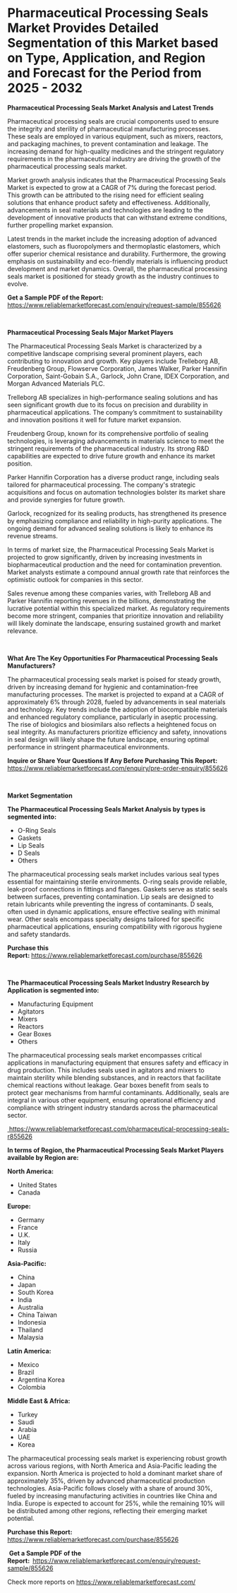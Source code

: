 <p><h1>Pharmaceutical Processing Seals Market Provides Detailed Segmentation of this Market based on Type, Application, and Region and Forecast for the Period from 2025 - 2032</h1></p><p><strong>Pharmaceutical Processing Seals Market Analysis and Latest Trends</strong></p>
<p><p>Pharmaceutical processing seals are crucial components used to ensure the integrity and sterility of pharmaceutical manufacturing processes. These seals are employed in various equipment, such as mixers, reactors, and packaging machines, to prevent contamination and leakage. The increasing demand for high-quality medicines and the stringent regulatory requirements in the pharmaceutical industry are driving the growth of the pharmaceutical processing seals market.</p><p>Market growth analysis indicates that the Pharmaceutical Processing Seals Market is expected to grow at a CAGR of 7% during the forecast period. This growth can be attributed to the rising need for efficient sealing solutions that enhance product safety and effectiveness. Additionally, advancements in seal materials and technologies are leading to the development of innovative products that can withstand extreme conditions, further propelling market expansion.</p><p>Latest trends in the market include the increasing adoption of advanced elastomers, such as fluoropolymers and thermoplastic elastomers, which offer superior chemical resistance and durability. Furthermore, the growing emphasis on sustainability and eco-friendly materials is influencing product development and market dynamics. Overall, the pharmaceutical processing seals market is positioned for steady growth as the industry continues to evolve.</p></p>
<p><strong>Get a Sample PDF of the Report:&nbsp;</strong> <a href="https://www.reliablemarketforecast.com/enquiry/request-sample/855626?utm_campaign=2876&utm_medium=2&utm_source=Github&utm_content=ia&utm_term=09042025&utm_id=pharmaceutical-processing-seals">https://www.reliablemarketforecast.com/enquiry/request-sample/855626</a></p>
<p>&nbsp;</p>
<p><strong>Pharmaceutical Processing Seals Major Market Players</strong></p>
<p><p>The Pharmaceutical Processing Seals Market is characterized by a competitive landscape comprising several prominent players, each contributing to innovation and growth. Key players include Trelleborg AB, Freudenberg Group, Flowserve Corporation, James Walker, Parker Hannifin Corporation, Saint-Gobain S.A., Garlock, John Crane, IDEX Corporation, and Morgan Advanced Materials PLC.</p><p>Trelleborg AB specializes in high-performance sealing solutions and has seen significant growth due to its focus on precision and durability in pharmaceutical applications. The company’s commitment to sustainability and innovation positions it well for future market expansion.</p><p>Freudenberg Group, known for its comprehensive portfolio of sealing technologies, is leveraging advancements in materials science to meet the stringent requirements of the pharmaceutical industry. Its strong R&D capabilities are expected to drive future growth and enhance its market position.</p><p>Parker Hannifin Corporation has a diverse product range, including seals tailored for pharmaceutical processing. The company's strategic acquisitions and focus on automation technologies bolster its market share and provide synergies for future growth.</p><p>Garlock, recognized for its sealing products, has strengthened its presence by emphasizing compliance and reliability in high-purity applications. The ongoing demand for advanced sealing solutions is likely to enhance its revenue streams.</p><p>In terms of market size, the Pharmaceutical Processing Seals Market is projected to grow significantly, driven by increasing investments in biopharmaceutical production and the need for contamination prevention. Market analysts estimate a compound annual growth rate that reinforces the optimistic outlook for companies in this sector.</p><p>Sales revenue among these companies varies, with Trelleborg AB and Parker Hannifin reporting revenues in the billions, demonstrating the lucrative potential within this specialized market. As regulatory requirements become more stringent, companies that prioritize innovation and reliability will likely dominate the landscape, ensuring sustained growth and market relevance.</p></p>
<p>&nbsp;</p>
<p><strong>What Are The Key Opportunities For Pharmaceutical Processing Seals Manufacturers?</strong></p>
<p><p>The pharmaceutical processing seals market is poised for steady growth, driven by increasing demand for hygienic and contamination-free manufacturing processes. The market is projected to expand at a CAGR of approximately 6% through 2028, fueled by advancements in seal materials and technology. Key trends include the adoption of biocompatible materials and enhanced regulatory compliance, particularly in aseptic processing. The rise of biologics and biosimilars also reflects a heightened focus on seal integrity. As manufacturers prioritize efficiency and safety, innovations in seal design will likely shape the future landscape, ensuring optimal performance in stringent pharmaceutical environments.</p></p>
<p><strong>Inquire or Share Your Questions If Any Before Purchasing This Report:</strong> <a href="https://www.reliablemarketforecast.com/enquiry/pre-order-enquiry/855626?utm_campaign=2876&utm_medium=2&utm_source=Github&utm_content=ia&utm_term=09042025&utm_id=pharmaceutical-processing-seals">https://www.reliablemarketforecast.com/enquiry/pre-order-enquiry/855626</a></p>
<p>&nbsp;</p>
<p><strong>Market Segmentation</strong></p>
<p><strong>The Pharmaceutical Processing Seals Market Analysis by types is segmented into:</strong></p>
<p><ul><li>O-Ring Seals</li><li>Gaskets</li><li>Lip Seals</li><li>D Seals</li><li>Others</li></ul></p>
<p><p>The pharmaceutical processing seals market includes various seal types essential for maintaining sterile environments. O-ring seals provide reliable, leak-proof connections in fittings and flanges. Gaskets serve as static seals between surfaces, preventing contamination. Lip seals are designed to retain lubricants while preventing the ingress of contaminants. D seals, often used in dynamic applications, ensure effective sealing with minimal wear. Other seals encompass specialty designs tailored for specific pharmaceutical applications, ensuring compatibility with rigorous hygiene and safety standards.</p></p>
<p><strong>Purchase this Report:&nbsp;</strong><a href="https://www.reliablemarketforecast.com/purchase/855626?utm_campaign=2876&utm_medium=2&utm_source=Github&utm_content=ia&utm_term=09042025&utm_id=pharmaceutical-processing-seals">https://www.reliablemarketforecast.com/purchase/855626</a></p>
<p>&nbsp;</p>
<p><strong>The Pharmaceutical Processing Seals Market Industry Research by Application is segmented into:</strong></p>
<p><ul><li>Manufacturing Equipment</li><li>Agitators</li><li>Mixers</li><li>Reactors</li><li>Gear Boxes</li><li>Others</li></ul></p>
<p><p>The pharmaceutical processing seals market encompasses critical applications in manufacturing equipment that ensures safety and efficacy in drug production. This includes seals used in agitators and mixers to maintain sterility while blending substances, and in reactors that facilitate chemical reactions without leakage. Gear boxes benefit from seals to protect gear mechanisms from harmful contaminants. Additionally, seals are integral in various other equipment, ensuring operational efficiency and compliance with stringent industry standards across the pharmaceutical sector.</p></p>
<p><a href="https://www.reliablemarketforecast.com/pharmaceutical-processing-seals-r855626?utm_campaign=2876&utm_medium=2&utm_source=Github&utm_content=ia&utm_term=09042025&utm_id=pharmaceutical-processing-seals">&nbsp;https://www.reliablemarketforecast.com/pharmaceutical-processing-seals-r855626</a></p>
<p><strong>In terms of Region, the Pharmaceutical Processing Seals Market Players available by Region are:</strong></p>
<p>
    <p> <strong> North America: </strong>
        <ul>
            <li>United States</li>
            <li>Canada</li>
        </ul>
        </p> 
    <p> <strong> Europe: </strong>
        <ul>
            <li>Germany</li>
            <li>France</li>
            <li>U.K.</li>
            <li>Italy</li>
            <li>Russia</li>
        </ul>
        </p> 
    <p> <strong> Asia-Pacific: </strong>
        <ul>
            <li>China</li>
            <li>Japan</li>
            <li>South Korea</li>
            <li>India</li>
            <li>Australia</li>
            <li>China Taiwan</li>
            <li>Indonesia</li>
            <li>Thailand</li>
            <li>Malaysia</li>
        </ul>
        </p> 
    <p> <strong> Latin America: </strong>
        <ul>
            <li>Mexico</li>
            <li>Brazil</li>
            <li>Argentina Korea</li>
            <li>Colombia</li>
        </ul>
        </p> 
    <p> <strong> Middle East & Africa: </strong>
        <ul>
            <li>Turkey</li>
            <li>Saudi</li>
            <li>Arabia</li>
            <li>UAE</li>
            <li>Korea</li>
        </ul>
    </p>
    </p>
<p><p>The pharmaceutical processing seals market is experiencing robust growth across various regions, with North America and Asia-Pacific leading the expansion. North America is projected to hold a dominant market share of approximately 35%, driven by advanced pharmaceutical production technologies. Asia-Pacific follows closely with a share of around 30%, fueled by increasing manufacturing activities in countries like China and India. Europe is expected to account for 25%, while the remaining 10% will be distributed among other regions, reflecting their emerging market potential.</p></p>
<p><strong>Purchase this Report: </strong><a href="https://www.reliablemarketforecast.com/purchase/855626?utm_campaign=2876&utm_medium=2&utm_source=Github&utm_content=ia&utm_term=09042025&utm_id=pharmaceutical-processing-seals">https://www.reliablemarketforecast.com/purchase/855626</a></p>
<p>&nbsp;<strong>Get a Sample PDF of the Report:&nbsp;&nbsp;</strong><a href="https://www.reliablemarketforecast.com/enquiry/request-sample/855626?utm_campaign=2876&utm_medium=2&utm_source=Github&utm_content=ia&utm_term=09042025&utm_id=pharmaceutical-processing-seals">https://www.reliablemarketforecast.com/enquiry/request-sample/855626</a></p>
<p><strong></strong></p>
<p>Check more reports on <a href="https://www.reliablemarketforecast.com/?utm_campaign=2876&utm_medium=2&utm_source=Github&utm_content=ia&utm_term=09042025&utm_id=pharmaceutical-processing-seals">https://www.reliablemarketforecast.com/</a></p>